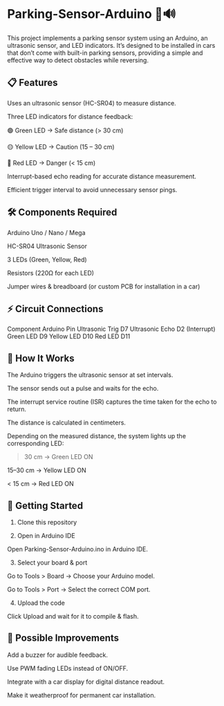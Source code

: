 # Parking-Sensor-Arduino 🚗🔊

This project implements a parking sensor system using an Arduino, an ultrasonic sensor, and LED indicators.
It’s designed to be installed in cars that don’t come with built-in parking sensors, providing a simple and effective way to detect obstacles while reversing.

## 📋 Features

Uses an ultrasonic sensor (HC-SR04) to measure distance.

Three LED indicators for distance feedback:

🟢 Green LED → Safe distance (> 30 cm)

🟡 Yellow LED → Caution (15 – 30 cm)

🔴 Red LED → Danger (< 15 cm)

Interrupt-based echo reading for accurate distance measurement.

Efficient trigger interval to avoid unnecessary sensor pings.

## 🛠️ Components Required

Arduino Uno / Nano / Mega

HC-SR04 Ultrasonic Sensor

3 LEDs (Green, Yellow, Red)

Resistors (220Ω for each LED)

Jumper wires & breadboard (or custom PCB for installation in a car)

## ⚡ Circuit Connections
Component	Arduino Pin
Ultrasonic Trig	D7
Ultrasonic Echo	D2 (Interrupt)
Green LED	D9
Yellow LED	D10
Red LED	D11

## 📜 How It Works

The Arduino triggers the ultrasonic sensor at set intervals.

The sensor sends out a pulse and waits for the echo.

The interrupt service routine (ISR) captures the time taken for the echo to return.

The distance is calculated in centimeters.

Depending on the measured distance, the system lights up the corresponding LED:

> 30 cm → Green LED ON

15–30 cm → Yellow LED ON

< 15 cm → Red LED ON

## 🚀 Getting Started
1. Clone this repository

2. Open in Arduino IDE

Open Parking-Sensor-Arduino.ino in Arduino IDE.

3. Select your board & port

Go to Tools > Board → Choose your Arduino model.

Go to Tools > Port → Select the correct COM port.

4. Upload the code

Click Upload and wait for it to compile & flash.

## 🔮 Possible Improvements

Add a buzzer for audible feedback.

Use PWM fading LEDs instead of ON/OFF.

Integrate with a car display for digital distance readout.

Make it weatherproof for permanent car installation.
